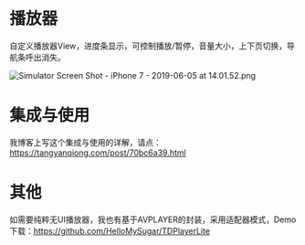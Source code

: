 
# 播放器
自定义播放器View，进度条显示，可控制播放/暂停，音量大小，上下页切换，导航条呼出消失。


![Simulator Screen Shot - iPhone 7 - 2019-06-05 at 14.01.52.png](https://i.loli.net/2019/06/05/5cf75aeac459a70370.png)

# 集成与使用
我博客上写这个集成与使用的详解，请点：https://tangyanqiong.com/post/70bc6a39.html

# 其他
如需要纯粹无UI播放器，我也有基于AVPLAYER的封装，采用适配器模式，Demo下载：https://github.com/HelloMySugar/TDPlayerLite
